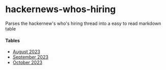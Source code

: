 # hackernews-whos-hiring
Parses the hackernew's who's hiring thread into a easy to read markdown table

#### Tables
- [August 2023](/table/hn-hiring-august-2023.md)
- [September 2023](/table/hn-hiring-september-2023.md)
- [October 2023](/table/hn-hiring-october-2023.md)
